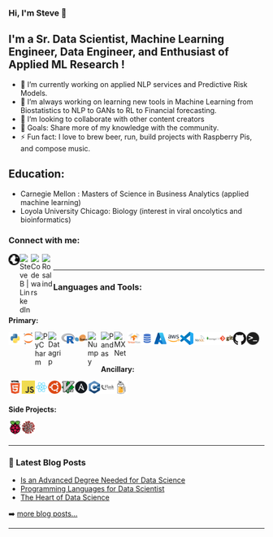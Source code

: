 ### Hi, I'm Steve  👋

## I'm a Sr. Data Scientist, Machine Learning Engineer, Data Engineer, and Enthusiast of Applied ML Research !

- 🔭  I’m currently working on applied NLP services and Predictive Risk Models.
- 🌱  I’m always working on learning new tools in Machine Learning from Biostatistics to NLP to GANs to RL to Financial forecasting.
- :wave:  I’m looking to collaborate with other content creators
- 🥅  Goals: Share more of my knowledge with the community.
- ⚡  Fun fact: I love to brew beer, run, build projects with Raspberry Pis, and compose music.

## Education:
- Carnegie Mellon : Masters of Science in Business Analytics (applied machine learning)
- Loyola University Chicago: Biology (interest in viral oncolytics and bioinformatics)

### Connect with me:

[<img align="left" alt="MechanicalLamp.com" width="22px" src="https://raw.githubusercontent.com/iconic/open-iconic/master/svg/globe.svg" />][website]
[<img align="left" alt="SteveB | LinkedIn" width="22px" src="https://cdn.jsdelivr.net/npm/simple-icons@v3/icons/linkedin.svg" />][linkedin]
[<img align="left" alt="Codewars" width="22px" src="https://www.maxintosh.org/images/codewars.png" />][codewars]
[<img align="left" alt="Rosalind" width="22px" src="http://rosalind.info/static/img/achievements/small/trilobite.png?v=1560257990" />][rosalind]

<br />

---


### Languages and Tools:
<br>
<p><b>Primary:</b></p>
<img align="left" alt="Python" width="26px" src="https://raw.githubusercontent.com/github/explore/80688e429a7d4ef2fca1e82350fe8e3517d3494d/topics/python/python.png" />
<img align="left" alt="Jupyter" width="26px" src="https://raw.githubusercontent.com/github/explore/80688e429a7d4ef2fca1e82350fe8e3517d3494d/topics/jupyter-notebook/jupyter-notebook.png" />
<img align="left" alt="PyCharm" width="26px" src="https://upload.wikimedia.org/wikipedia/commons/thumb/1/1d/PyCharm_Icon.svg/64px-PyCharm_Icon.svg.png" />
<img align="left" alt="Datagrip" width="26px" src="https://cdn.freebiesupply.com/logos/large/2x/datagrip-icon-logo-png-transparent.png" />
<img align="left" alt="R" width="26px" src="https://raw.githubusercontent.com/github/explore/80688e429a7d4ef2fca1e82350fe8e3517d3494d/topics/r/r.png" />
<img align="left" alt="sklearn" width="26px" src="https://raw.githubusercontent.com/github/explore/80688e429a7d4ef2fca1e82350fe8e3517d3494d/topics/scikit-learn/scikit-learn.png" />
<img align="left" alt="Numpy" width="26px" src="https://numpy.org/images/logo.svg" />
<img align="left" alt="Pandas" width="26px" src="https://pandas.pydata.org/static/img/pandas_secondary.svg" />
<img align="left" alt="MXNet" width="26px" src="https://mxnet.apache.org/versions/1.6/assets/img/mxnet_logo.png" />
<img align="left" alt="Tensorflow" width="26px" src="https://raw.githubusercontent.com/github/explore/80688e429a7d4ef2fca1e82350fe8e3517d3494d/topics/tensorflow/tensorflow.png" />
<img align="left" alt="SQL" width="26px" src="https://raw.githubusercontent.com/github/explore/80688e429a7d4ef2fca1e82350fe8e3517d3494d/topics/sql/sql.png" />
<img align="left" alt="Azure" width="26px" src="https://raw.githubusercontent.com/github/explore/80688e429a7d4ef2fca1e82350fe8e3517d3494d/topics/azure/azure.png" />
<img align="left" alt="aws" width="26px" src="https://raw.githubusercontent.com/github/explore/fbceb94436312b6dacde68d122a5b9c7d11f9524/topics/aws/aws.png" />
<img align="left" alt="Visual Studio Code" width="26px" src="https://raw.githubusercontent.com/github/explore/80688e429a7d4ef2fca1e82350fe8e3517d3494d/topics/visual-studio-code/visual-studio-code.png" />

<img align="left" alt="MySQL" width="26px" src="https://raw.githubusercontent.com/github/explore/80688e429a7d4ef2fca1e82350fe8e3517d3494d/topics/mysql/mysql.png" />
<img align="left" alt="MongoDB" width="26px" src="https://raw.githubusercontent.com/github/explore/80688e429a7d4ef2fca1e82350fe8e3517d3494d/topics/mongodb/mongodb.png" />
<img align="left" alt="Git" width="26px" src="https://raw.githubusercontent.com/github/explore/80688e429a7d4ef2fca1e82350fe8e3517d3494d/topics/git/git.png" />
<img align="left" alt="GitHub" width="26px" src="https://raw.githubusercontent.com/github/explore/78df643247d429f6cc873026c0622819ad797942/topics/github/github.png" />
<img align="left" alt="Terminal" width="26px" src="https://raw.githubusercontent.com/github/explore/80688e429a7d4ef2fca1e82350fe8e3517d3494d/topics/terminal/terminal.png" />

<br>
<br>
<br>
<p><b>Ancillary:</b></p>

<img align="left" alt="HTML5" width="26px" src="https://raw.githubusercontent.com/github/explore/80688e429a7d4ef2fca1e82350fe8e3517d3494d/topics/html/html.png" />
<img align="left" alt="JavaScript" width="26px" src="https://raw.githubusercontent.com/github/explore/80688e429a7d4ef2fca1e82350fe8e3517d3494d/topics/javascript/javascript.png" />
<img align="left" alt="React" width="26px" src="https://raw.githubusercontent.com/github/explore/80688e429a7d4ef2fca1e82350fe8e3517d3494d/topics/react/react.png" />
<img align="left" alt="ubuntu" width="26px" src="https://raw.githubusercontent.com/github/explore/80688e429a7d4ef2fca1e82350fe8e3517d3494d/topics/ubuntu/ubuntu.png" />
<img align="left" alt="Vim" width="26px" src="https://raw.githubusercontent.com/github/explore/80688e429a7d4ef2fca1e82350fe8e3517d3494d/topics/vim/vim.png" />
<img align="left" alt="Ansible" width="26px" src="https://raw.githubusercontent.com/github/explore/80688e429a7d4ef2fca1e82350fe8e3517d3494d/topics/ansible/ansible.png" />
<img align="left" alt="C++" width="26px" src="https://raw.githubusercontent.com/github/explore/80688e429a7d4ef2fca1e82350fe8e3517d3494d/topics/cpp/cpp.png" />
<img align="left" alt="flask" width="26px" src="https://raw.githubusercontent.com/github/explore/80688e429a7d4ef2fca1e82350fe8e3517d3494d/topics/flask/flask.png" />
<img align="left" alt="homebrew" width="26px" src="https://raw.githubusercontent.com/github/explore/80688e429a7d4ef2fca1e82350fe8e3517d3494d/topics/homebrew/homebrew.png" />

<br>
<br>
<p><b>Side Projects:</b></p>

<img align="left" alt="Rasp Pi" width="26px" src="https://raw.githubusercontent.com/github/explore/80688e429a7d4ef2fca1e82350fe8e3517d3494d/topics/raspberry-pi/raspberry-pi.png" />
<img align="left" alt="Covid-19" width="26px" src="https://raw.githubusercontent.com/github/explore/af16e074f93c080d7b283815787283cab0e9414b/topics/covid-19/covid-19.png" />
<br />
<br />

---

### 📕 Latest Blog Posts

<!-- BLOG-POST-LIST:START -->
- [Is an Advanced Degree Needed for Data Science](https://mechanicallamp.com/2020/03/03/do-you-need-an-advanced-degree-to-be-a-data-scientist-or-data-engineer/)
- [Programming Languages for Data Scientist](https://mechanicallamp.com/2019/10/09/which-computer-languages-should-a-data-scientist-or-other-data-professional-learn/)
- [The Heart of Data Science](https://mechanicallamp.com/2019/10/06/the-heart-of-data-science/)
<!-- BLOG-POST-LIST:END -->

➡️ [more blog posts...](https://mechanicallamp.com/)

---


[website]: https://mechanicallamp.com/
[rosalind]: http://rosalind.info/users/steve-barnard/
[twitter]: https://twitter.com/
[codewars]: https://www.codewars.com/users/sbarnard
[youtube]: https://youtube.com/
[instagram]: https://instagram.com/
[linkedin]: https://www.linkedin.com/in/steve-barnard/
[jsplaylist]: https://www.youtube.com/playlist?list=
[cssplaylist]: https://www.youtube.com/playlist?list=
[reactplaylist]: https://www.youtube.com/playlist?list=
